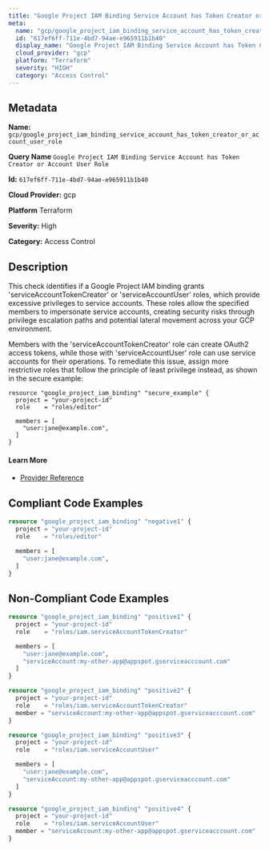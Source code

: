 ```yaml
---
title: "Google Project IAM Binding Service Account has Token Creator or Account User Role"
meta:
  name: "gcp/google_project_iam_binding_service_account_has_token_creator_or_account_user_role"
  id: "617ef6ff-711e-4bd7-94ae-e965911b1b40"
  display_name: "Google Project IAM Binding Service Account has Token Creator or Account User Role"
  cloud_provider: "gcp"
  platform: "Terraform"
  severity: "HIGH"
  category: "Access Control"
---
```

## Metadata

**Name:** `gcp/google_project_iam_binding_service_account_has_token_creator_or_account_user_role`

**Query Name** `Google Project IAM Binding Service Account has Token Creator or Account User Role`

**Id:** `617ef6ff-711e-4bd7-94ae-e965911b1b40`

**Cloud Provider:** gcp

**Platform** Terraform

**Severity:** High

**Category:** Access Control

## Description
This check identifies if a Google Project IAM binding grants 'serviceAccountTokenCreator' or 'serviceAccountUser' roles, which provide excessive privileges to service accounts. These roles allow the specified members to impersonate service accounts, creating security risks through privilege escalation paths and potential lateral movement across your GCP environment.

Members with the 'serviceAccountTokenCreator' role can create OAuth2 access tokens, while those with 'serviceAccountUser' role can use service accounts for their operations. To remediate this issue, assign more restrictive roles that follow the principle of least privilege instead, as shown in the secure example:

```
resource "google_project_iam_binding" "secure_example" {
  project = "your-project-id"
  role    = "roles/editor"

  members = [
    "user:jane@example.com",
  ]
}
```

#### Learn More

 - [Provider Reference](https://registry.terraform.io/providers/hashicorp/google/latest/docs/resources/google_project_iam#google_project_iam_binding)


## Compliant Code Examples
```terraform
resource "google_project_iam_binding" "negative1" {
  project = "your-project-id"
  role    = "roles/editor"

  members = [
    "user:jane@example.com",
  ]
}
```
## Non-Compliant Code Examples
```terraform
resource "google_project_iam_binding" "positive1" {
  project = "your-project-id"
  role    = "roles/iam.serviceAccountTokenCreator"

  members = [
    "user:jane@example.com",
    "serviceAccount:my-other-app@appspot.gserviceacccount.com"
  ]
}

resource "google_project_iam_binding" "positive2" {
  project = "your-project-id"
  role    = "roles/iam.serviceAccountTokenCreator"
  member = "serviceAccount:my-other-app@appspot.gserviceacccount.com"
}

resource "google_project_iam_binding" "positive3" {
  project = "your-project-id"
  role    = "roles/iam.serviceAccountUser"

  members = [
    "user:jane@example.com",
    "serviceAccount:my-other-app@appspot.gserviceacccount.com"
  ]
}

resource "google_project_iam_binding" "positive4" {
  project = "your-project-id"
  role    = "roles/iam.serviceAccountUser"
  member = "serviceAccount:my-other-app@appspot.gserviceacccount.com"
}
```